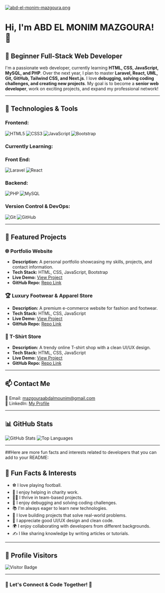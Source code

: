 [![abd-el-monim-mazgoura.png](https://i.postimg.cc/4N7w5vsQ/abd-el-monim-mazgoura.png)](https://postimg.cc/MvwyZQcn)





# Hi, I'm ABD EL MONIM MAZGOURA! 👋

## 🌟 Beginner Full-Stack Web Developer

I'm a passionate web developer, currently learning **HTML, CSS, JavaScript, MySQL, and PHP**. Over the next  year, I plan to master **Laravel, React, UML, Git, GitHub, Tailwind CSS, and Next.js**. I love **debugging, solving coding challenges, and creating new projects**. My goal is to become a **senior web developer**, work on exciting projects, and expand my professional network!

---

## 🚀 Technologies & Tools

### Frontend:
![HTML5](https://img.shields.io/badge/-HTML5-E34F26?style=flat-square&logo=html5&logoColor=white)
![CSS3](https://img.shields.io/badge/-CSS3-1572B6?style=flat-square&logo=css3)
![JavaScript](https://img.shields.io/badge/-JavaScript-F7DF1E?style=flat-square&logo=javascript&logoColor=black)
![Bootstrap](https://img.shields.io/badge/-Bootstrap-563D7C?style=flat-square&logo=bootstrap)



### Currently Learning:

### Front End:

![Laravel](https://img.shields.io/badge/-Laravel-FF2D20?style=flat-square&logo=laravel&logoColor=white)
![React](https://img.shields.io/badge/-React-61DAFB?style=flat-square&logo=react&logoColor=black)

### Backend:

![PHP](https://img.shields.io/badge/-PHP-777BB4?style=flat-square&logo=php)
![MySQL](https://img.shields.io/badge/-MySQL-4479A1?style=flat-square&logo=mysql&logoColor=white)

### Version Control & DevOps: 

![Git](https://img.shields.io/badge/-Git-F05032?style=flat-square&logo=git&logoColor=white)
![GitHub](https://img.shields.io/badge/-GitHub-181717?style=flat-square&logo=github)

---

## 📌 Featured Projects

### 🌐 Portfolio Website
- **Description:** A personal portfolio showcasing my skills, projects, and contact information.
- **Tech Stack:** HTML, CSS, JavaScript, Bootstrap
- **Live Demo:** [View Project](https://abde777.github.io/PORTFOLIOO/PORTF%20ABDE/PORTFOLIO.html)
- **GitHub Repo:** [Repo Link](#)

### 🏆 Luxury Footwear & Apparel Store
- **Description:** A premium e-commerce website for fashion and footwear.
- **Tech Stack:** HTML, CSS, JavaScript
- **Live Demo:** [View Project](https://abde777.github.io/tp/)
- **GitHub Repo:** [Repo Link](#)

### 👕 T-Shirt Store
- **Description:** A trendy online T-shirt shop with a clean UI/UX design.
- **Tech Stack:** HTML, CSS, JavaScript
- **Live Demo:** [View Project](https://abde777.github.io/SITE2/1stproject/home.html)
- **GitHub Repo:** [Repo Link](#)

---

## 📫 Contact Me
📧 Email: [mazgouraabdalmounim@gmail.com](mailto:mazgouraabdalmounim@gmail.com)  
💼 LinkedIn: [My Profile](https://www.linkedin.com/in/abd-el-monim-mazgoura-607b71277/)  

---

## 📊 GitHub Stats
![GitHub Stats](https://github-readme-stats.vercel.app/api?username=abde777&show_icons=true&theme=tokyonight)
![Top Languages](https://github-readme-stats.vercel.app/api/top-langs/?username=abde777&layout=compact&theme=tokyonight)

---

##Here are more fun facts and interests related to developers that you can add to your README:  

## 🎯 Fun Facts & Interests  
- ⚽ I love playing football.  
- 🤝 I enjoy helping in charity work.  
- 👨‍💻 I thrive in team-based projects.  
- 🐛 I enjoy debugging and solving coding challenges.  
- 📚 I'm always eager to learn new technologies.  
- 🚀 I love building projects that solve real-world problems.  
- 🎨 I appreciate good UI/UX design and clean code.  
- 🌍 I enjoy collaborating with developers from different backgrounds.  
- ✍️ I like sharing knowledge by writing articles or tutorials.  

---

## 👀 Profile Visitors
![Visitor Badge](https://visitor-badge.laobi.icu/badge?page_id=abde777)

---

### 🚀 Let's Connect & Code Together! 🚀
